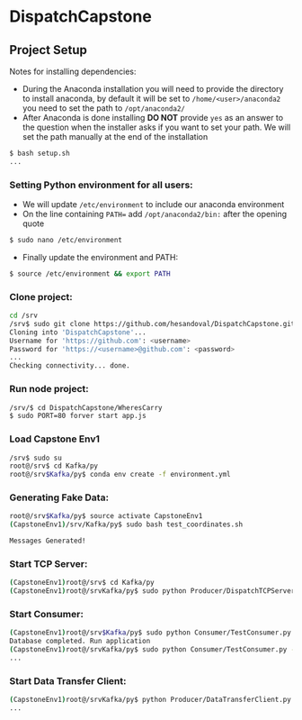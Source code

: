# DispatchCapstone

## Project Setup
Notes for installing dependencies:
* During the Anaconda installation you will need to provide the directory
to install anaconda, by default it will be set to 
`/home/<user>/anaconda2` you need to set the path to `/opt/anaconda2/`
* After Anaconda is done installing **DO NOT** provide `yes` as an answer
to the question when the installer asks if you want to set your path. We will
set the path manually at the end of the installation
```bash
$ bash setup.sh
...
```
### Setting Python environment for all users:
* We will update `/etc/environment` to include our anaconda environment
* On the line containing `PATH=` add `/opt/anaconda2/bin:` after the opening quote
```bash
$ sudo nano /etc/environment
```
* Finally update the environment and PATH:
```bash
$ source /etc/environment && export PATH
```
### Clone project:
```bash
cd /srv
/srv$ sudo git clone https://github.com/hesandoval/DispatchCapstone.git
Cloning into 'DispatchCapstone'...
Username for 'https://github.com': <username>
Password for 'https://<username>@github.com': <password> 
...
Checking connectivity... done.
```

### Run node project:
```bash
/srv/$ cd DispatchCapstone/WheresCarry
$ sudo PORT=80 forver start app.js
```

### Load Capstone Env1
```bash
/srv$ sudo su
root@/srv$ cd Kafka/py
root@/srv$Kafka/py$ conda env create -f environment.yml
```


### Generating Fake Data:
```bash
root@/srv$Kafka/py$ source activate CapstoneEnv1
(CapstoneEnv1)/srv/Kafka/py$ sudo bash test_coordinates.sh

Messages Generated!
```

### Start TCP Server:
```bash
(CapstoneEnv1)root@/srv$ cd Kafka/py
(CapstoneEnv1)root@/srvKafka/py$ sudo python Producer/DispatchTCPServer.py
```

### Start Consumer:
```bash
(CapstoneEnv1)root@/srv$Kafka/py$ sudo python Consumer/TestConsumer.py --setup
Database completed. Run application
(CapstoneEnv1)root@/srvKafka/py$ sudo python Consumer/TestConsumer.py --database
...
```

### Start Data Transfer Client:
```bash
(CapstoneEnv1)root@/srvKafka/py$ python Producer/DataTransferClient.py
...
```
